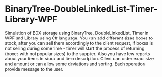 # BinaryTree-DoubleLinkedList-Timer-Library-WPF
Simulation of BOX storage using BinaryTree, DoubleLinkedList, Timer in WPF and Library using C# language.
You can add different sizes boxes to stock, after you can sell them accordingly to the client request, if boxes is not selling during some time - timer will start the process of returning (boxes with not popular sizes) to the supplier.
Also you have few reports about your items in stock and item description. Client can order exact size and amount or can allow some deviations and sorting. 
Each operation provide message to the user.
